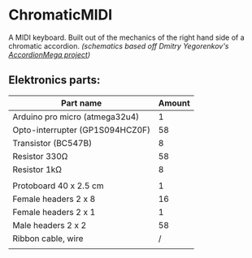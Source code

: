 # ChromaticMIDI

A MIDI keyboard. Built out of the mechanics of the right hand side of a chromatic accordion.
_(schematics based off Dmitry Yegorenkov's [AccordionMega project](https://github.com/accordion-mega/AccordionMega))_

## Elektronics parts:

| Part name                       | Amount |
| ------------------------------- | ------ |
| Arduino pro micro (atmega32u4)  | 1      |
| Opto-interrupter (GP1S094HCZ0F) | 58     |
| Transistor (BC547B)             | 8      |
| Resistor 330Ω                   | 58     |
| Resistor 1kΩ                    | 8      |
|                                 |        |
| Protoboard 40 x 2.5 cm          | 1      |
| Female headers 2 x 8            | 16     |
| Female headers 2 x 1            | 1      |
| Male headers 2 x 2              | 58     |
| Ribbon cable, wire              | /      |
|                                 |        |
